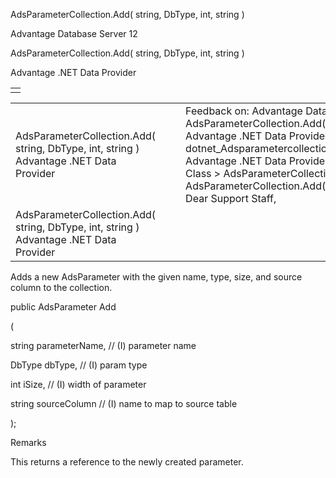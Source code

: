 AdsParameterCollection.Add( string, DbType, int, string )




Advantage Database Server 12  

AdsParameterCollection.Add( string, DbType, int, string )

Advantage .NET Data Provider

|  |
| --- |
|  |

|  |  |  |  |  |
| --- | --- | --- | --- | --- |
| AdsParameterCollection.Add( string, DbType, int, string )  Advantage .NET Data Provider |  |  | Feedback on: Advantage Database Server 12 - AdsParameterCollection.Add( string, DbType, int, string ) Advantage .NET Data Provider dotnet\_Adsparametercollection\_add\_string\_dbtype\_int\_string\_ Advantage .NET Data Provider > AdsParameterCollection Class > AdsParameterCollection Methods > AdsParameterCollection.Add( string, DbType, int, string ) / Dear Support Staff, |  |
| AdsParameterCollection.Add( string, DbType, int, string )  Advantage .NET Data Provider |  |  |  |  |

Adds a new AdsParameter with the given name, type, size, and source column to the collection.

public AdsParameter Add

(

string parameterName, // (I) parameter name

DbType dbType, // (I) param type

int iSize, // (I) width of parameter

string sourceColumn // (I) name to map to source table

);

Remarks

This returns a reference to the newly created parameter.